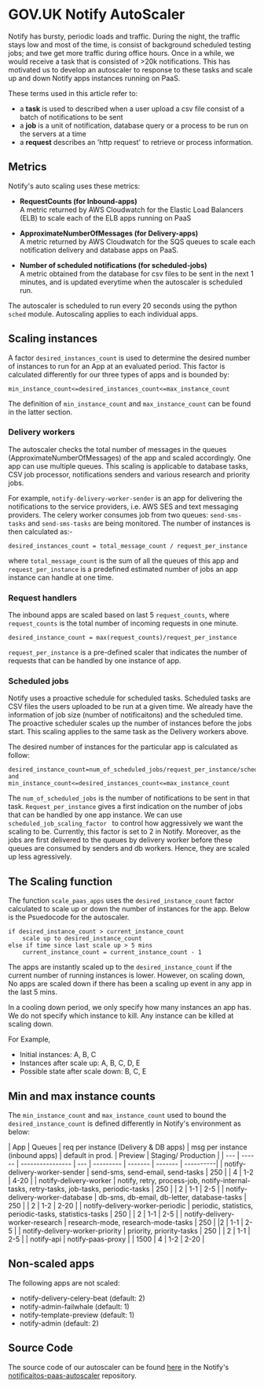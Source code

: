 # GOV.UK Notify AutoScaler
Notify has bursty, periodic loads and traffic. During the night, the traffic stays low and most of the time, is consist of background scheduled testing jobs; and twe get more traffic during office hours. Once in a while, we would receive a task that is consisted of >20k notifications. This has motivated us to develop an autoscaler to response to these tasks and scale up and down Notify apps instances running on PaaS. 

These terms used in this article refer to:

* a **task** is used to described when a user upload a csv file consist of a batch of notifications to be sent 
* a **job** is a unit of notification, database query or a process to be run on the servers at a time
* a **request** describes an 'http request' to retrieve or process information.  
 
## Metrics ##
Notify's auto scaling uses these metrics:

* **RequestCounts (for Inbound-apps)** <br>
A metric returned by AWS Cloudwatch for the Elastic Load Balancers (ELB) to scale each of the ELB apps running on PaaS

* **ApproximateNumberOfMessages (for Delivery-apps)** <br>
A metric returned by AWS Cloudwatch for the SQS queues to scale each notification delivery and database apps on PaaS.

* **Number of scheduled notifications (for scheduled-jobs)**<br>
A metric obtained from the database for csv files to be sent in the next 1 minutes, and is updated everytime when the autoscaler is scheduled run.

The autoscaler is scheduled to run every 20 seconds using the python ```sched``` module. Autoscaling applies to each individual apps. 


## Scaling instances ##
A factor `desired_instances_count` is used to determine the desired number of instances to run for an App at an evaluated period. This factor is calculated differently for our three types of apps and is bounded by:
 
`min_instance_count<=desired_instances_count<=max_instance_count`

The definition of `min_instance_count` and `max_instance_count` can be found in the latter section. 

### Delivery workers ###
The autoscaler checks the total number of messages in the queues (ApproximateNumberOfMessages) of the app and scaled accordingly. One app can use multiple queues. This scaling is applicable to database tasks, CSV job processor, notifications senders and various research and priority jobs. 

For example, 
```notify-delivery-worker-sender``` is an app for delivering the notifications to the service providers, i.e. AWS SES and text messaging providers. The celery worker consumes job from two queues: ```send-sms-tasks``` and ```send-sms-tasks``` are being monitored. The number of instances is then calculated as:-

```
desired_instances_count = total_message_count / request_per_instance
```
where `total_message_count` is the sum of all the queues of this app and `request_per_instance` is a predefined estimated number of jobs an app instance can handle at one time.

### Request handlers ##

The inbound apps are scaled based on last 5 `request_counts`, where `request_counts` is the total number of incoming requests in one minute.  

```
desired_instance_count = max(request_counts)/request_per_instance
```

`request_per_instance` is a pre-defined scaler that indicates the number of requests that can be handled by one instance of app. 


### Scheduled jobs ##
Notify uses a proactive schedule for scheduled tasks. Scheduled tasks are CSV files the users uploaded to be run at a given time. We already have the information of job size (number of notificaitons) and the scheduled time. The proactive scheduler scales up the number of instances before the jobs start. This scaling applies to the same task as the Delivery workers above. 

The desired number of instances for the particular app is calculated as follow:

```
desired_instance_count=num_of_scheduled_jobs/request_per_instance/scheduled_job_scaling_factor
and
min_instance_count<=desired_instances_count<=max_instance_count
```

The `num_of_scheduled_jobs` is the number of notifications to be sent in that task. `Request_per_instance` gives a first indication on the number of jobs that can be handled by one app instance. We can use `scheduled_job_scaling_factor ` to control how aggressively we want the scaling to be. Currently, this factor is set to 2 in Notify. Moreover, as the jobs are first delivered to the queues by delivery worker before these queues are consumed by senders and db workers. Hence, they are scaled up less agressively. 

## The Scaling function ##
The function `scale_paas_apps` uses the `desired_instance_count` factor calculated to scale up or down the number of instances for the app. Below is the Psuedocode for the autoscaler. 

```
if desired_instance_count > current_instance_count
	scale up to desired_instance_count
else if time since last scale up > 5 mins
	current_instance_count = current_instance_count - 1
```

The apps are instantly scaled up to the `desired_instance_count` if the current number of running instances is lower. However, on scaling down, No apps are scaled down if there has been a scaling up event in any app in the last 5 mins.  

In a cooling down period, we only specify how many instances an app has. We do not specify which instance to kill. Any instance can be killed at scaling down. 

For Example,

* Initial instances: A, B, C
* Instances after scale up: A, B, C, D, E
* Possible state after scale down: B, C, E

## Min and max instance counts ##
The `min_instance_count` and `max_instance_count` used to bound the `desired_instance_count` is defined differently in Notify's environment as below:

| App | Queues | req per instance  (Delivery & DB apps) | msg per instance (inbound apps) | default in prod. | Preview | Staging/ Production |
| --- | ------ | ---------------- | --- | --------- | ------- | ------- | ----------|
| notify-delivery-worker-sender | send-sms, send-email, send-tasks |  250 |  | 4 | 1-2 | 4-20 |
| notify-delivery-worker | notify, retry, process-job, notify-internal-tasks, retry-tasks, job-tasks, periodic-tasks | 250 |  | 2 | 1-1 | 2-5 |
| notify-delivery-worker-database | db-sms, db-email, db-letter, database-tasks | 250 | | 2 | 1-2 | 2-20 |
| notify-delivery-worker-periodic | periodic, statistics, periodic-tasks, statistics-tasks | 250 | | 2 | 1-1 | 2-5 |
| notify-delivery-worker-research | research-mode, research-mode-tasks | 250 | |2 | 1-1 | 2-5 |
| notify-delivery-worker-priority | priority, priority-tasks | 250 | | 2 | 1-1 | 2-5 |
| notify-api | notify-paas-proxy | | 1500 | 4 | 1-2 | 2-20 |

## Non-scaled apps ##

The following apps are not scaled:

* notify-delivery-celery-beat (default: 2)
* notify-admin-failwhale (default: 1)
* notify-template-preview (default: 1)
* notify-admin (default: 2)


## Source Code

The source code of our autoscaler can be found [here](https://github.com/alphagov/notifications-paas-autoscaler/blob/master/main.py) in the Notify's [notificaitos-paas-autoscaler](https://github.com/alphagov/notifications-paas-autoscaler) repository.